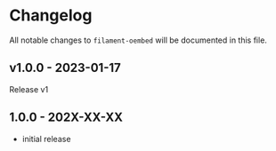# Changelog

All notable changes to `filament-oembed` will be documented in this file.

## v1.0.0 - 2023-01-17

Release v1

## 1.0.0 - 202X-XX-XX

- initial release
